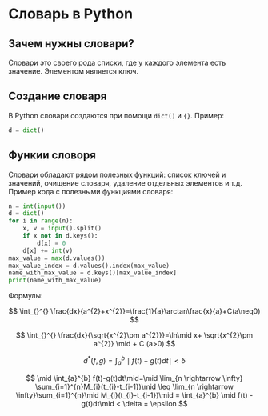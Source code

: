 # Словарь в Python

## Зачем нужны словари?

Словари это своего рода списки, где у каждого элемента есть значение. Элементом является ключ.

## Создание словаря

В Python словари создаются при помощи `dict()` и `{}`.
Пример:

```python
d = dict()
```

## Функии словоря

Словари обладают рядом полезных функций: список ключей и значений, очищение словаря, удаление отдельных элементов и т.д.
Пример кода с полезными функциями словаря:

```python
n = int(input())
d = dict()
for i in range(n):
    x, v = input().split()
    if x not in d.keys():
        d[x] = 0
    d[x] += int(v)
max_value = max(d.values())
max_value_index = d.values().index(max_value)
name_with_max_value = d.keys()[max_value_index]
print(name_with_max_value)
```

Формулы:

$$
\int_{}^{} \frac{dx}{a^{2}+x^{2}}=\frac{1}{a}\arctan\frac{x}{a}+C(a\neq0)
$$

$$
\int_{}^{} \frac{dx}{\sqrt{x^{2}\pm a^{2}}}=\ln\mid x+ \sqrt{x^{2}\pm a^{2}} \mid + C (a>0)
$$

$$
d^{*}(f, g) = \int_{a}^{b} \mid f(t) - g(t)dt\mid < \delta
$$

$$
\mid \int_{a}^{b} f(t)-g(t)dt\mid=\mid \lim_{n \rightarrow \infty} \sum_{i=1}^{n}M_{i}(t_{i}-t_{i-1})\mid \leq \lim_{n \rightarrow \infty}\sum_{i=1}^{n}\mid M_{i}(t_{i}-t_{i-1})\mid = \int_{a}^{b} \mid f(t) - g(t)dt\mid < \delta = \epsilon
$$

